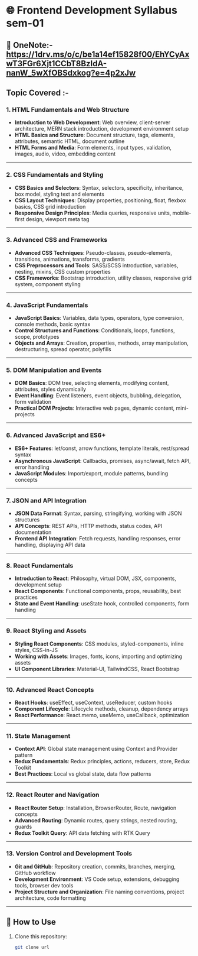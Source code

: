 # 🌐 Frontend Development Syllabus sem-01


## 📖 OneNote:- https://1drv.ms/o/c/be1a14ef15828f00/EhYCyAxwT3FGr6Xjt1CCbT8BzIdA-nanW_5wXfOBSdxkog?e=4p2xJw

## Topic Covered :-

### 1. HTML Fundamentals and Web Structure
- **Introduction to Web Development**: Web overview, client-server architecture, MERN stack introduction, development environment setup  
- **HTML Basics and Structure**: Document structure, tags, elements, attributes, semantic HTML, document outline  
- **HTML Forms and Media**: Form elements, input types, validation, images, audio, video, embedding content  

---

### 2. CSS Fundamentals and Styling
- **CSS Basics and Selectors**: Syntax, selectors, specificity, inheritance, box model, styling text and elements  
- **CSS Layout Techniques**: Display properties, positioning, float, flexbox basics, CSS grid introduction  
- **Responsive Design Principles**: Media queries, responsive units, mobile-first design, viewport meta tag  

---

### 3. Advanced CSS and Frameworks
- **Advanced CSS Techniques**: Pseudo-classes, pseudo-elements, transitions, animations, transforms, gradients  
- **CSS Preprocessors and Tools**: SASS/SCSS introduction, variables, nesting, mixins, CSS custom properties  
- **CSS Frameworks**: Bootstrap introduction, utility classes, responsive grid system, component styling  

---

### 4. JavaScript Fundamentals
- **JavaScript Basics**: Variables, data types, operators, type conversion, console methods, basic syntax  
- **Control Structures and Functions**: Conditionals, loops, functions, scope, prototypes  
- **Objects and Arrays**: Creation, properties, methods, array manipulation, destructuring, spread operator, polyfills  

---

### 5. DOM Manipulation and Events
- **DOM Basics**: DOM tree, selecting elements, modifying content, attributes, styles dynamically  
- **Event Handling**: Event listeners, event objects, bubbling, delegation, form validation  
- **Practical DOM Projects**: Interactive web pages, dynamic content, mini-projects  

---

### 6. Advanced JavaScript and ES6+
- **ES6+ Features**: let/const, arrow functions, template literals, rest/spread syntax  
- **Asynchronous JavaScript**: Callbacks, promises, async/await, fetch API, error handling  
- **JavaScript Modules**: Import/export, module patterns, bundling concepts  

---

### 7. JSON and API Integration
- **JSON Data Format**: Syntax, parsing, stringifying, working with JSON structures  
- **API Concepts**: REST APIs, HTTP methods, status codes, API documentation  
- **Frontend API Integration**: Fetch requests, handling responses, error handling, displaying API data  

---

### 8. React Fundamentals
- **Introduction to React**: Philosophy, virtual DOM, JSX, components, development setup  
- **React Components**: Functional components, props, reusability, best practices  
- **State and Event Handling**: useState hook, controlled components, form handling  

---

### 9. React Styling and Assets
- **Styling React Components**: CSS modules, styled-components, inline styles, CSS-in-JS  
- **Working with Assets**: Images, fonts, icons, importing and optimizing assets  
- **UI Component Libraries**: Material-UI, TailwindCSS, React Bootstrap  

---

### 10. Advanced React Concepts
- **React Hooks**: useEffect, useContext, useReducer, custom hooks  
- **Component Lifecycle**: Lifecycle methods, cleanup, dependency arrays  
- **React Performance**: React.memo, useMemo, useCallback, optimization  

---

### 11. State Management
- **Context API**: Global state management using Context and Provider pattern  
- **Redux Fundamentals**: Redux principles, actions, reducers, store, Redux Toolkit  
- **Best Practices**: Local vs global state, data flow patterns  

---

### 12. React Router and Navigation
- **React Router Setup**: Installation, BrowserRouter, Route, navigation concepts  
- **Advanced Routing**: Dynamic routes, query strings, nested routing, guards  
- **Redux Toolkit Query**: API data fetching with RTK Query  

---

### 13. Version Control and Development Tools
- **Git and GitHub**: Repository creation, commits, branches, merging, GitHub workflow  
- **Development Environment**: VS Code setup, extensions, debugging tools, browser dev tools  
- **Project Structure and Organization**: File naming conventions, project architecture, code formatting  

---

## 🚀 How to Use
1. Clone this repository:  
   ```bash
   git clone url
